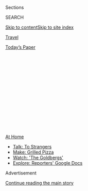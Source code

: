<div id="app">

<div>

<div>

<div>

<div class="NYTAppHideMasthead css-1q2w90k e1suatyy0">

<div class="section css-ui9rw0 e1suatyy2">

<div class="css-eph4ug er09x8g0">

<div class="css-6n7j50">

</div>

<span class="css-1dv1kvn">Sections</span>

<div class="css-10488qs">

<span class="css-1dv1kvn">SEARCH</span>

</div>

[Skip to content](#site-content)[Skip to site
index](#site-index)

</div>

<div id="masthead-section-label" class="css-1wr3we4 eaxe0e00">

[Travel](https://www.nytimes3xbfgragh.onion/section/travel)

</div>

<div class="css-10698na e1huz5gh0">

</div>

</div>

<div id="masthead-bar-one" class="section hasLinks css-15hmgas e1csuq9d3">

<div class="css-uqyvli e1csuq9d0">

</div>

<div class="css-1uqjmks e1csuq9d1">

</div>

<div class="css-9e9ivx">

[](https://myaccount.nytimes3xbfgragh.onion/auth/login?response_type=cookie&client_id=vi)

</div>

<div class="css-1bvtpon e1csuq9d2">

[Today’s
Paper](https://www.nytimes3xbfgragh.onion/section/todayspaper)

</div>

</div>

</div>

</div>

<div data-aria-hidden="false">

<div id="site-content" data-role="main">

<div>

<div class="css-1aor85t" style="opacity:0.000000001;z-index:-1;visibility:hidden">

<div class="css-1hqnpie">

<div class="css-epjblv">

<span class="css-17xtcya">[Travel](/section/travel)</span><span class="css-x15j1o">|</span><span class="css-fwqvlz">Vacation
in the Summer of
Covid-19</span>

</div>

<div class="css-k008qs">

<div class="css-1iwv8en">

<span class="css-18z7m18"></span>

<div>

</div>

</div>

<span class="css-1n6z4y">https://nyti.ms/3901un0</span>

<div class="css-1705lsu">

<div class="css-4xjgmj">

<div class="css-4skfbu" data-role="toolbar" data-aria-label="Social Media Share buttons, Save button, and Comments Panel with current comment count" data-testid="share-tools">

  - 
  - 
  - 
  - 
    
    <div class="css-6n7j50">
    
    </div>

  - 
  - 

</div>

</div>

</div>

</div>

</div>

</div>

<div id="NYT_TOP_BANNER_REGION" class="css-13pd83m">

<div>

<div id="maps-athome-menu" class="section interactive-content interactive-size-medium css-1edisqu">

<div class="css-17ih8de interactive-body">

<div class="at-home-nav__innerContainer">

<div class="at-home-nav__title">

[At
Home](https://www.nytimes3xbfgragh.onion/spotlight/at-home?action=click&pgtype=Article&state=default&region=TOP_BANNER&context=at_home_menu)

</div>

  - [Talk: To
    Strangers](https://www.nytimes3xbfgragh.onion/2020/08/03/well/family/the-benefits-of-talking-to-strangers.html?action=click&pgtype=Article&state=default&region=TOP_BANNER&context=at_home_menu)
  - [Make: Grilled
    Pizza](https://www.nytimes3xbfgragh.onion/2020/08/01/at-home/coronavirus-make-pizza-on-a-grill.html?action=click&pgtype=Article&state=default&region=TOP_BANNER&context=at_home_menu)
  - [Watch: 'The
    Goldbergs'](https://www.nytimes3xbfgragh.onion/2020/07/31/arts/television/goldbergs-abc-stream.html?action=click&pgtype=Article&state=default&region=TOP_BANNER&context=at_home_menu)
  - [Explore: Reporters' Google
    Docs](https://www.nytimes3xbfgragh.onion/interactive/2020/at-home/even-more-reporters-editors-diaries-lists-recommendations.html?action=click&pgtype=Article&state=default&region=TOP_BANNER&context=at_home_menu)

</div>

</div>

</div>

</div>

</div>

<div id="top-wrapper" class="css-1sy8kpn">

<div id="top-slug" class="css-l9onyx">

Advertisement

</div>

[Continue reading the main
story](#after-top)

<div class="ad top-wrapper" style="text-align:center;height:100%;display:block;min-height:250px">

<div id="top" class="place-ad" data-position="top" data-size-key="top">

</div>

</div>

<div id="after-top">

</div>

</div>

<div>

<div id="sponsor-wrapper" class="css-1hyfx7x">

<div id="sponsor-slug" class="css-19vbshk">

Supported by

</div>

[Continue reading the main
story](#after-sponsor)

<div id="sponsor" class="ad sponsor-wrapper" style="text-align:center;height:100%;display:block">

</div>

<div id="after-sponsor">

</div>

</div>

<div class="css-186x18t">

</div>

<div class="css-1vkm6nb ehdk2mb0">

# Vacation in the Summer of Covid-19

</div>

Traveling during a pandemic requires lots of research, precision
planning and a willingness to play by new and very stringent rules. For
these writers, it still felt good to get away.

<div class="css-79elbk" data-testid="photoviewer-wrapper">

<div class="css-z3e15g" data-testid="photoviewer-wrapper-hidden">

</div>

<div class="css-1a48zt4 ehw59r15" data-testid="photoviewer-children">

![<span class="css-16f3y1r e13ogyst0" data-aria-hidden="true">A view of
the property one writer and his family rented in Searsport,
Maine.</span><span class="css-cnj6d5 e1z0qqy90" itemprop="copyrightHolder"><span class="css-1ly73wi e1tej78p0">Credit...</span><span><span>Eric
Lipton</span></span></span>](https://static01.graylady3jvrrxbe.onion/images/2020/07/17/travel/17travel-desperatetimes/17travel-desperatetimes-articleLarge.jpg?quality=75&auto=webp&disable=upscale)

</div>

</div>

<div class="css-18e8msd">

<div class="css-vp77d3 epjyd6m0">

<div class="css-1baulvz">

By [<span class="css-1baulvz" itemprop="name">Eric
Lipton</span>](https://www.nytimes3xbfgragh.onion/by/eric-lipton),
<span class="css-1baulvz" itemprop="name">Christopher Solomon</span>,
<span class="css-1baulvz" itemprop="name">Sheila Marikar</span> and
[<span class="css-1baulvz last-byline" itemprop="name">Tariro
Mzezewa</span>](https://www.nytimes3xbfgragh.onion/by/tariro-mzezewa)

</div>

</div>

  - July 16,
    2020

  - 
    
    <div class="css-4xjgmj">
    
    <div class="css-d8bdto" data-role="toolbar" data-aria-label="Social Media Share buttons, Save button, and Comments Panel with current comment count" data-testid="share-tools">
    
      - 
      - 
      - 
      - 
        
        <div class="css-6n7j50">
        
        </div>
    
      - 
      - 
    
    </div>
    
    </div>

</div>

</div>

<div class="section meteredContent css-1r7ky0e" name="articleBody" itemprop="articleBody">

<div class="css-1fanzo5 StoryBodyCompanionColumn">

<div class="css-53u6y8">

Everyone the world over knows that travel has drastically changed. **
For many, the simple idea of travel is fraught, regardless of the
current restrictions and border closures. But others still feel the need
to get away, drawn to the appeal and respite of new — or familiar —
sights and sounds and experiences.

A few of our writers got away, safely, by conducting a great deal of
advance planning, choosing their destinations and activities carefully,
and taking many, many steps to best ensure their health and safety — and
of those they encountered.

Here are a few chronicles on traveling during the summer of Covid-19.

*If you decide to travel, before you book be sure to look up any
restrictions for your destination.* [*Many states require strict
self-quarantine
requirements*](http://nytimes3xbfgragh.onion/2020/07/10/travel/state-travel-restrictions.html)
*for new visitors or even returning residents, and the rules are
changing by the day. You might also want to investigate the transmission
rate of your destination and your ability to isolate if necessary while
away. Finally, you should consider if a self-quarantine will be required
when you return home; perhaps yet another reason to vacation close by.*

</div>

</div>

<div class="css-1fanzo5 StoryBodyCompanionColumn">

<div class="css-53u6y8">

-----

</div>

</div>

<div class="css-79elbk" data-testid="photoviewer-wrapper">

<div class="css-z3e15g" data-testid="photoviewer-wrapper-hidden">

</div>

<div class="css-1a48zt4 ehw59r15" data-testid="photoviewer-children">

![<span class="css-16f3y1r e13ogyst0" data-aria-hidden="true">In Maine,
the writer’s children ran wild, freed from months confined to their
house back home. They also squeezed into a bucket, because it’s the
best. </span><span class="css-cnj6d5 e1z0qqy90" itemprop="copyrightHolder"><span class="css-1ly73wi e1tej78p0">Credit...</span><span>Eric
Lipton</span></span>](https://static01.graylady3jvrrxbe.onion/images/2020/07/14/travel/oakImage-1594760565624/oakImage-1594760565624-articleLarge.jpg?quality=75&auto=webp&disable=upscale)

</div>

</div>

<div class="css-1fanzo5 StoryBodyCompanionColumn">

<div class="css-53u6y8">

SEARSPORT, Maine

## Family Beach Vacation

First, the flight we planned to take this summer for a family trip was
canceled. Then, day camp for our children was called off. The time had
come to improvise if we wanted a way to get out of our house — and still
have a memorable summer experience this year.

But there would be a few ground rules, my wife and I decided. It had to
be safe. It had to be affordable. And we would only take a trip if we
could commit as a family to follow the local health rules. Thus began
our grand adventure into the wilds of Maine — which has a
[state-ordered](https://www.maine.gov/governor/mills/sites/maine.gov.governor.mills/files/inline-files/An%20Order%20Establishing%20Quarantine%20Restrictions%20On%20Travelers%20Arriving%20in%20Maine.pdf)
quarantine for 14 days for visitors from most states.

We picked Maine because we had been there before, and loved the
combination of mountains and the sea, and the people in this defiantly
independent place.

First, we had to get there: It is a 11-hour drive from our home in
Washington, and we had been warned we could not go inside stores once we
got to Maine, so we had to bring more supplies than normal.

</div>

</div>

<div class="css-1fanzo5 StoryBodyCompanionColumn">

<div class="css-53u6y8">

That is why we decided to get a rooftop bag ([$61 from
Amazon](https://www.amazon.com/gp/product/B072ZHRDMZ/ref=ppx_yo_dt_b_asin_title_o09_s00?ie=UTF8&psc=1))
for our S.U.V. It was big enough to fit all three of our children, but
instead we loaded the luggage. We also splurged on an inflatable kayak
([$86](https://www.walmart.com/ip/Intex-Explorer-K2-Inflatable-Kayak-with-Oars-and-Hand-Pump/23662871))
and a bike rack
([$174](https://www.amazon.com/gp/product/B00AW6XL8K/ref=ppx_yo_dt_b_asin_title_o00_s00?ie=UTF8&psc=1))
and then had several days of debate over what else we might be able to
fit into the car, finally heading out with not a single square foot of
unused space.

We left our house at 5 a.m., while the children were still asleep, and
somehow managed to only make a single stop on the way to Maine,
refueling and getting a curbside delivery from [Rein’s New York Style
Deli](https://www.reinsdeli.com/Default.aspx), a delicatessen heaven
that is right off I-84 in Vernon, Conn. (Full disclosure: Wanting to
avoid public restrooms, we also found a private spot in the woods.)

How did we manage to drive that far with so few stops? We had downloaded
videos for our kids, ages 7, 6 and 2. We let them drink water, but not
too much. And we just kept going, with my wife and I sharing the
driving.

When we arrived at our house rental in Maine late that afternoon, we
knew immediately we had made the right choice, even if this trip was
going to be very unusual, given the self-quarantine requirement. No one
was enforcing these rules. But we decided to honor them anyway.

The sleepy town of [Searsport](https://searsport.maine.gov/) was once
one of the most important shipbuilding communities in the United States.
All 17 of its shipyards are long gone, leaving behind a main street with
a few restaurants, antique shops and a maritime museum. None of which we
went inside.

But for $160 a night, we rented a four-bedroom house, with a sprawling,
grassy backyard that faced right out onto Penobscot Bay and the islands
that dotted the horizon between us and the open waters of the Atlantic
Ocean. A small rocky beach, where the birds and crabs were about the
only other company, was down a pathway. Our children ran wild, freed
from months confined to our house in Washington.

We took bike rides, up into the hillsides on empty local roads and out
onto the finger-shaped Sears Island, a paradise of dense Maine woods and
wildflower-filled fields. We floated on the bay in our small boat. We
found an old croquet set in the garage and knocked around the balls.

</div>

</div>

<div class="css-1fanzo5 StoryBodyCompanionColumn">

<div class="css-53u6y8">

The daily symphony of Maine summertime weather was on full display: Dawn
this far North starts at 4:15 a.m., with fog in the mornings, cool air
to start the day, a blazing sun that by noon glitters off the top of the
bay’s small waves, then a sudden switch to breezy air again by evening.
We would punctuate this sometimes with a small fire in the backyard, and
one night even made s’mores with marshmallows, Hershey’s chocolate and
graham crackers. Who needs summer camp? We did it on our own.

We did make several carefully organized day trips during our stay.

[Acadia National Park](https://www.nps.gov/acad/index.htm) was only an
hour away. Given that this was a national park, administered by the
federal government, I called to ask if we could still visit, even if we
were honoring the Maine state quarantine, which also applied to state
parks and beaches. A Park Service employee told me she did not know the
answer, finally a state health department official said it would be OK,
as long as we bought our tickets in advance, meaning we did not have to
come close to employees there and stayed away from any other guests.

So we loaded into our car and headed off, finding a national park that
is typically jampacked in the summer only sparsely populated. When we
took a hike along the Beech Cliff Loop Trail — me carrying our
2-year-old in a hiking carrier — we only encountered one other couple
along the way and stayed six feet away.

The oddest part of our trip was this distance. The last time we were in
Maine, one of my favorite parts was getting to know the people, like
Peter Ralston. The [photographer](https://www.ralstongallery.com/about)
lives in Rockport and has fascinating stories about the years he has
spent photographing Maine’s islands, or his early work when he was a
friend of a painter named Andy Wyeth. We also met a young musician and
songwriter, [Alex Wilder](https://www.alexwilder.com/about), and his
family.

Curbside pickup became our life-link to stores and restaurants that
included the famed [Young’s Lobster
Pound](https://www.youngslobsters.com/) in Belfast, where I got my first
contactless lobster in my life. (It was still delicious, consumed from
our kitchen, with views of the bay.)

Most businesses were perfectly happy to accommodate out-of-state
quarantineers with these curbside, contactless services. *ERIC LIPTON*

As of early mid-July, residents of Connecticut, New York, New Jersey,
New Hampshire and Vermont can travel to
[Maine](https://www.nytimes3xbfgragh.onion/interactive/2020/us/states-reopen-map-coronavirus.html)
without a quarantine. Others are required to self-quarantine for two
weeks, which they can avoid with a [negative coronavirus
test](https://www.maine.gov/covid19/restartingmaine/keepmainehealthy/faqs)
taken within 72 hours before arrival in the state. (Tests may be taken
upon entry of the state, but quarantines are required until negative
results are released.)

-----

</div>

</div>

<div class="css-79elbk" data-testid="photoviewer-wrapper">

<div class="css-z3e15g" data-testid="photoviewer-wrapper-hidden">

</div>

<div class="css-1a48zt4 ehw59r15" data-testid="photoviewer-children">

<div class="css-1xdhyk6 erfvjey0">

<span class="css-1ly73wi e1tej78p0">Image</span>

<div class="css-zjzyr8">

<div data-testid="lazyimage-container" style="height:290px">

</div>

</div>

</div>

<span class="css-16f3y1r e13ogyst0" data-aria-hidden="true">The writer
discovered an Oregon river that was fast and loud and splashy and
forgiving.</span><span class="css-cnj6d5 e1z0qqy90" itemprop="copyrightHolder"><span class="css-1ly73wi e1tej78p0">Credit...</span><span>Tim
Neville</span></span>

</div>

</div>

<div class="css-1fanzo5 StoryBodyCompanionColumn">

<div class="css-53u6y8">

Oregon River

## Raft and Camping Trip

It was nearly summer. I was tired of the walls of my house. Pretty sure
the walls were tired of me. In the carport the big blue river raft wore
the look of a dog that waits too long by the door. Enough. I texted my
old friend Tim, a travel writer sidelined by the pandemic. His walls, as
it turned out, were tired of him, too.

But where to go? There was one answer. Away. Away from the relentless
bad news. Away from the unceasing grief. Away from the fear of the
unmasked masses. Into the pines, and onto the water. Back to “the
rock-bottom facts of ax and wood and fire and frying pans,” as John
Graves wrote in “Goodbye to a River,” my forever vote for the best book
about rivers, and life on rivers.

Raft in tow, I pointed the rig toward [northeast
Oregon](http://www.blm.gov/visit/grande-ronde-wild-scenic-river). As the
odometer spun up, the towns grew smaller and felt less menacing. Then
the earth opened and the road dropped down the walls of a steep canyon,
and even the small towns disappeared. Better. At the bottom there was
little more than a campground and the Minam Store selling fishing flies,
and a boat launch, and the river, hurrying past. A deep exhale, as if
after a long time underwater.

The Grande Ronde is not well-known to those outside the Northwest. The
river begins in the Blue Mountains of Oregon. For the next 182 miles it
works its way north and east until its confluence with the Snake, in
Washington State. Those who do make the 350-mile drive from Portland,
say, usually come to float a 45-mile stretch of water from Minam to
Troy, a trip that begins on the Wallowa River, until those waters shake
hands with the Grande Ronde about 10 miles downstream.

The Grande Ronde portion is part of the federal Wild & Scenic Rivers
System, and that designation is deserved. The river’s grandfather long
ago wore a canyon through volcanic rock, until today those walls ascend
2,000 feet in places. There is no car access on this stretch. You are on
your own. Which is why you came, after all.

Each spring the tall walls that wear sagebrush and grass briefly flare
green, and the river below is fast and loud and splashy and forgiving to
the novice boater who takes care. There are campsites soft with pine
needles on the inside of every bend, and the feel of warm sun on the
back of the neck after the long winter is as welcome as a hand of a
friend. It all feels like a bit of Montana wilderness, placed down in a
deep crack in the earth.

</div>

</div>

<div class="css-1fanzo5 StoryBodyCompanionColumn">

<div class="css-53u6y8">

Tim and I took precautions before meeting. We drove separately, arriving
from different towns. We chose a destination where the only thing
crowded upon arrival was the sky, before an unseasonable deluge. To
shuttle a car between put-in and takeout — a necessity, for 90 minutes —
we masked up and rode with the windows down. Once on the river, we slept
in separate tents. We brought a hand-wash station and we scrubbed with
the zeal of surgeons. Most important, though, was what we did before
ever leaving home: We knew the patterns of the other’s life. Tim and I
both work from home. We keep our bubbles small. Our risk to the other,
we figured, was acceptably low.

The first morning, we were up early but on the river late, still new
enough at river trips and the work they require, and still impatient in
a city way that leads to wasted time. Finally we pushed off into a cold
spitting rain, the river blown out from the previous night’s downpour,
its water turgid and colored. Tossing big dry flies to ravenous trout,
one of our goals, was out the window.

This was a blessing in its way. Not a scrap of agenda remained for us
rafters, except to keep the wet side down. We practiced our fledgling
rowing technique through rapids like Martin’s Misery, and we talked, and
we knocked the same old jokes back and forth like a shuttlecock, and we
drank cold beer, and we talked more. Mostly, we tried to forget about
the world above the canyon’s rim. And we tried to slow down. Read. Nap
in the hammock strung between ponderosas. Listen to the corkscrew song
of a canyon wren. Watch a young mink play beside the boat. And all the
time, let the fast river carry us down. Which it did. Out of rain, into
sunshine. *CHRISTOPHER SOLOMON*

As of July 8, Wallowa County, home to our float trip, was in Oregon’s
Phase 2 opening, allowing more activities. As illnesses have started to
climb again in Oregon, Gov. Kate Brown now requires face masks
statewide, even outdoors, when distancing isn’t
possible.

</div>

</div>

<div class="css-1sngw6j">

[](https://www.nytimes3xbfgragh.onion/interactive/2020/us/states-reopen-map-coronavirus.html)

<div class="css-1eoytci">

![](https://static01.graylady3jvrrxbe.onion/images/2020/04/24/us/states-reopen-map-coronavirus-promo-1587778728210/states-reopen-map-coronavirus-promo-1587778728210-articleLarge-v67.png)

</div>

<div class="css-1rha1bf">

## See How All 50 States Are Reopening (and Closing Again)

All 50 states have reopened in some way, though some are pausing their
plans or backtracking amid a rise in
cases.

</div>

</div>

<div class="css-79elbk" data-testid="photoviewer-wrapper">

<div class="css-z3e15g" data-testid="photoviewer-wrapper-hidden">

</div>

<div class="css-1a48zt4 ehw59r15" data-testid="photoviewer-children">

<div class="css-1xdhyk6 erfvjey0">

<span class="css-1ly73wi e1tej78p0">Image</span>

<div class="css-zjzyr8">

<div data-testid="lazyimage-container" style="height:515.5555555555555px">

</div>

</div>

</div>

<span class="css-16f3y1r e13ogyst0" data-aria-hidden="true">The Santa
Ynez Inn in California still hosts a daily, complimentary happy hour,
with some new caveats: plastic wrapped, pre-assembled cheese and
charcuterie plates, single-serve wine “glasses” and a reminder to
practice social
distancing.</span><span class="css-cnj6d5 e1z0qqy90" itemprop="copyrightHolder"><span class="css-1ly73wi e1tej78p0">Credit...</span><span>Sheila
Marikar</span></span>

</div>

</div>

<div class="css-1fanzo5 StoryBodyCompanionColumn">

<div class="css-53u6y8">

Santa Ynez Valley, California

## Jaunt to Wine Country

Avowed wine drinkers and avid travelers, my husband and I had
back-burnered the Santa Ynez Valley, **** a wine region 125 miles north
of our Los Angeles home. **** We preferred more exotic destinations:
Mexico, India, Japan. But by June, after three months at home, the
notion of waking up in a different ZIP code felt novel enough to make
some reservations and pack up the car, assuming we could still remember
what to pack. (I forgot a bathing suit, he forgot Advil.)

We took our trip during what turned out to be a brief window of
decreasing virus cases and a gradual reopening of tourist and other
businesses. On the way out of Los Angeles, the city’s former sludge of
traffic flowed like water.

</div>

</div>

<div class="css-1fanzo5 StoryBodyCompanionColumn">

<div class="css-53u6y8">

The drive from Silver Lake to Malibu, up the 101, took 30 minutes on a
Thursday afternoon. We drove past lettuce farms, lemon trees and a truck
advertising cilantro and watercress. The truck’s driver smiled, window
down, face mask around chin. The 101 gave way to State Route 154, with
rolling hills thick with shrub and brush, seemingly devoid of human
intervention.

Before walking into the[Santa Ynez Inn](https://santaynezinn.com/), a
20-room hotel in the style of a Victorian mansion, we donned our face
masks. The general manager, Julio Penuela, also wore a mask while
checking us in, though the guests behind us did not, standing by the
front door, a good 12 feet away. We arrived shortly before the start of
the daily happy hour.

“We’re doing it a little differently because of the pandemic,” said Mr.
Penuela, gesturing at the plastic wine “glasses” and shrink-wrapped
cheese plates. “We’d usually have more jewelry on display, too, but we
don’t want to have things that people can touch.”

Before heading to wine-tasting rooms in the nearby town of Los Alamos,
we walked to [Dos Carlitos](https://doscarlitos.com/), a Mexican
restaurant up the street. A dozen patrons sat outside, slugging
margaritas and wine between scoops of chips and guacamole.

“You only have to wear your mask if you’re moving about,” a server told
us. That seemed to be the unofficial rule throughout the region. In an
Uber? Mask on. Walking into a tasting room? Mask on. Sitting at a table?
Mask off (one could attempt to taste wine with a mask on, but that could
present some challenges).

Servers stayed valiantly masked while explaining the varietals and
fielding questions. “We’re new at this,” said Kim van der Linden of
[Stolpman Vineyards](https://www.stolpmanvineyards.com/), which had
outfitted the lawn of its Los Olivos tasting room with wrought-iron
tables, chairs and umbrellas. “We used to have everyone inside, standing
along the bar. Obviously, you can’t do that now.”

Across the street, a prepaid, 90-minute, private tasting at the
pinot-noir producer [Dragonette](https://dragonettecellars.com/) came
with an unanticipated bonus — freedom to eat the sandwiches we bought
from Panino, the deli next door, one of the many food options
recommended by tasting room manager Nicholos Luis. (Most wineries
generally do not allow guests to bring in outside food.)

</div>

</div>

<div class="css-1fanzo5 StoryBodyCompanionColumn">

<div class="css-53u6y8">

Some tasting rooms in Los Olivos, like Stolpman and Dragonette,
recommended or required advance reservations. Others, like [Story of
Soil](http://storyofsoilwine.com/) and [Bien Nacido & Solomon Hills
Estates](https://biennacidoestate.com/), were able to accommodate
walk-ins.

By late afternoon on Friday, the number of people milling about downtown
Los Olivos had thinned out. Judging by the crowd spilling out of the
Italian restaurant [S.Y. Kitchen](https://www.sykitchen.com/) in Santa
Ynez (indoor and outside dining was allowed at the time), some of them
went there. On the phone, the hostess explained that she had no tables
available for three hours.

“It’s been busier than it usually is, at this time of year,” said a
server at Pico, a wine bar and restaurant in Los Alamos. “People want a
break, they want the country, they want good vibes.”

It seemed, watching people come together, lower their masks and raise
their glasses, that they wanted a level of lightheartedness that often
seems out of reach at home, surrounded by bills and laundry and 24-hour
cable news. We brought back some bottles to help with that. *SHEILA
MARIKAR*

While no statewide travel restrictions are currently in place,
coronavirus cases in California rose in July and [ordinances throughout
the
state](https://www.nytimes3xbfgragh.onion/interactive/2020/us/california-coronavirus-cases.html)
have banned indoor wine tasting. Wineries with the capacity to host
guests outdoors moved their tastings accordingly, but rules are changing
by the day. If you’re planning a trip, call the wineries you intend to
visit to find out their policies, and don’t forget your mask.

-----

</div>

</div>

<div class="css-79elbk" data-testid="photoviewer-wrapper">

<div class="css-z3e15g" data-testid="photoviewer-wrapper-hidden">

</div>

<div class="css-1a48zt4 ehw59r15" data-testid="photoviewer-children">

<div class="css-1xdhyk6 erfvjey0">

<span class="css-1ly73wi e1tej78p0">Image</span>

<div class="css-zjzyr8">

<div data-testid="lazyimage-container" style="height:290px">

</div>

</div>

</div>

<span class="css-16f3y1r e13ogyst0" data-aria-hidden="true">When the
writer and her best friend arrived in Kentucky after an 11-hour drive,
they made a beeline to the home’s back porch and enjoyed its
view.</span><span class="css-cnj6d5 e1z0qqy90" itemprop="copyrightHolder"><span class="css-1ly73wi e1tej78p0">Credit...</span><span>Baylen
Campbell</span></span>

</div>

</div>

<div class="css-1fanzo5 StoryBodyCompanionColumn">

<div class="css-53u6y8">

Hazard, Kentucky

## Road Trip to Appalachia

“You are more than welcome here.”

Those are the six words I should have listened to at the start of
quarantine. They came in a text message from my best friend’s mother,
whom I call “one of my moms” — Laura, in Hazard, Ky. When I read the
message, I was packing my carry-on suitcase and preparing to return to
New York from Florida, where I’d been working and spent a few vacation
days.

</div>

</div>

<div class="css-1fanzo5 StoryBodyCompanionColumn">

<div class="css-53u6y8">

It was March and I didn’t know the scale of what was to come. I told
myself that I didn’t want to impose in Kentucky and I didn’t want to
potentially expose anyone to the coronavirus in case I was carrying it
after all of my travels. After all, I had been at [a theme
park](https://www.nytimes3xbfgragh.onion/2020/03/12/travel/coronavirus-disneyworld-theme-parks.html),
surrounded by sticky-fingered children a week earlier. I also had many
projects to do in my apartment in New York.

The next morning, as I sat in a window seat next to a woman without a
mask, I knew I’d made a mistake. She kept bumping my shoulder when she
nodded off to sleep. Each time she did it, I winced. By the time I
walked out of La Guardia Airport, a single thought was on repeat in my
mind: I should have gone home to Hazard.

When the invitation was extended again two months later, I didn’t think
twice. I felt fortunate to have my health, a support system and a job I
could do remotely. I had followed all the rules and remain, to this day,
so grateful to the essential workers. But I was also itching to get out.

While the sirens from ambulances rushing to the hospital four blocks
away from my apartment had slowed, they were still more frequent than
before Covid-19. The fireworks set off daily from 4 p.m. to 5 a.m. for
two weeks made it so I was getting about three hours of sleep every
night. I was exhausted and I now hated New York. After three months
alone in my 400-square-foot apartment, I had completed nearly all the
projects, I’d made pesto with the basil I’d grown, [organized my
jewelry](https://www.nytimes3xbfgragh.onion/2020/05/29/travel/the-world-in-a-jewelry-box.html),
baked banana bread and done many virtual happy hours and workouts. Now
loneliness was starting to set in.

I always pack light, so when I walked out of my apartment with my
extra-large suitcase, carry on, backpack and several tote bags promptly
at 6:30 a.m. on a Saturday morning last month, my best friend, Baylen,
was surprised. It was clear I had no intention of coming back to New
York anytime soon.

We planned on being in Hazard for at least a month, so we packed a lot
of clothes, snacks for the road and toys for Baylen’s 10-week-old French
bulldog, [Hootenanny](https://www.instagram.com/hootboyblue/). We
figured we’d stop every few hours on the 11-hour drive for Hoot to do
his business.

Baylen picked up a rental car at Kennedy Airport the night before we
left, and he “scrubbed it down,” he told me. As we drove (well, as he
drove, because I don’t drive) across the George Washington Bridge and
out of the city, I felt something I never imagined I could feel — joy to
be in New Jersey. We drove straight through the Garden State and into
Pennsylvania.

</div>

</div>

<div class="css-1fanzo5 StoryBodyCompanionColumn">

<div class="css-53u6y8">

In Lebanon, we stopped at a Starbucks, where we put Hoot’s food and
water bowls out in the parking lot and played with him. The puppy got
about 100 compliments and I told maskless people who got too close to me
in an effort to pet him that they could not pet him without a mask on.

We drove for another few hours and stopped at Point Lookout in Green
Ridge State Park in Maryland’s Allegany County. Hoot handled his
business, we cleaned up after him, snapped some photos and I did what I
hoped I wouldn’t need to do: sought out a public restroom. The one at
the visitor center was closed, so I tried to pee in the woods, but there
was a camera and I am afraid of authority, so I got in the car and we
kept going.

About an hour later, somewhere in West Virginia, we stopped for a
bathroom break. I went into a Wendy’s that smelled like bleach and had
handfuls of patrons inside and out. The sign outside the bathroom door
said that only one person could enter at a time. After washing my hands
and using a paper towel to open the door to leave the restroom, I doused
my hands in hand sanitizer even though I knew the soap washing was
plenty.

We got to Kentucky at 5 p.m., made a beeline to the porch. We ate the
first homemade meal that we had not cooked ourselves in months, and I
slept for 10 hours. There were neither fireworks nor ambulance sirens.
*TARIRO MZEZEWA*

There are currently no statewide travel restrictions in
[Kentucky](https://www.nytimes3xbfgragh.onion/interactive/2020/us/kentucky-coronavirus-cases.html).
Gov. Andy Beshear signed an executive order in July, mandating all
customers in retail facilities​, in​ grocery stores and in several other
businesses to wear a mask when indoors. ​ If people are outside and
can’t maintain six feet of distance from others, they also ​must wear
a mask.

-----

***Follow New York Times Travel***
*on*[*Instagram*](https://www.instagram.com/nytimestravel/)*,*[*Twitter*](https://twitter.com/nytimestravel)
*and*[*Facebook*](https://www.facebookcorewwwi.onion/nytimestravel/)*.
And*[*sign up for our weekly Travel Dispatch
newsletter*](https://www.nytimes3xbfgragh.onion/newsletters/traveldispatch)
*to receive expert tips on traveling smarter and inspiration for your
next vacation.*

</div>

</div>

</div>

<div>

</div>

<div>

</div>

<div>

</div>

<div>

<div id="bottom-wrapper" class="css-1ede5it">

<div id="bottom-slug" class="css-l9onyx">

Advertisement

</div>

[Continue reading the main
story](#after-bottom)

<div id="bottom" class="ad bottom-wrapper" style="text-align:center;height:100%;display:block;min-height:90px">

</div>

<div id="after-bottom">

</div>

</div>

</div>

</div>

</div>

## Site Index

<div>

</div>

## Site Information Navigation

  - [© <span>2020</span> <span>The New York Times
    Company</span>](https://help.nytimes3xbfgragh.onion/hc/en-us/articles/115014792127-Copyright-notice)

<!-- end list -->

  - [NYTCo](https://www.nytco.com/)
  - [Contact
    Us](https://help.nytimes3xbfgragh.onion/hc/en-us/articles/115015385887-Contact-Us)
  - [Work with us](https://www.nytco.com/careers/)
  - [Advertise](https://nytmediakit.com/)
  - [T Brand Studio](http://www.tbrandstudio.com/)
  - [Your Ad
    Choices](https://www.nytimes3xbfgragh.onion/privacy/cookie-policy#how-do-i-manage-trackers)
  - [Privacy](https://www.nytimes3xbfgragh.onion/privacy)
  - [Terms of
    Service](https://help.nytimes3xbfgragh.onion/hc/en-us/articles/115014893428-Terms-of-service)
  - [Terms of
    Sale](https://help.nytimes3xbfgragh.onion/hc/en-us/articles/115014893968-Terms-of-sale)
  - [Site
    Map](https://spiderbites.nytimes3xbfgragh.onion)
  - [Help](https://help.nytimes3xbfgragh.onion/hc/en-us)
  - [Subscriptions](https://www.nytimes3xbfgragh.onion/subscription?campaignId=37WXW)

</div>

</div>

</div>

</div>
